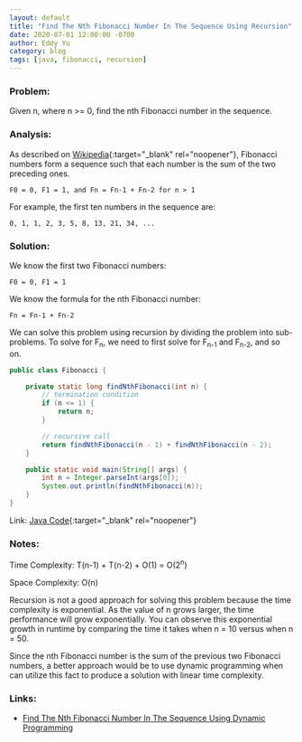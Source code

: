 ```yaml
---
layout: default
title: "Find The Nth Fibonacci Number In The Sequence Using Recursion"
date: 2020-07-01 12:00:00 -0700
author: Eddy Yu
category: blog
tags: [java, fibonacci, recursion]
---
```


### Problem:
Given n, where n >= 0, find the nth Fibonacci number in the sequence.

### Analysis:
As described on [Wikipedia](https://en.wikipedia.org/wiki/Fibonacci_number){:target="_blank" rel="noopener"}, 
Fibonacci numbers form a sequence such that each number is the sum of the two
preceding ones.

    F0 = 0, F1 = 1, and Fn = Fn-1 + Fn-2 for n > 1

For example, the first ten numbers in the sequence are:

    0, 1, 1, 2, 3, 5, 8, 13, 21, 34, ...
    
### Solution:
We know the first two Fibonacci numbers:

    F0 = 0, F1 = 1

We know the formula for the nth Fibonacci number:

    Fn = Fn-1 + Fn-2

We can solve this problem using recursion by dividing the problem into
sub-problems. To solve for F<sub>n</sub>, we need to first solve for
F<sub>n-1</sub> and F<sub>n-2</sub>, and so on.

```java
public class Fibonacci {

    private static long findNthFibonacci(int n) {
        // termination condition
        if (n <= 1) {
            return n;
        }

        // recursive call
        return findNthFibonacci(n - 1) + findNthFibonacci(n - 2);
    }

    public static void main(String[] args) {
        int n = Integer.parseInt(args[0]);
        System.out.println(findNthFibonacci(n));
    }
}
``` 
Link: [Java Code](https://github.com/eddycyu/learnbyexample/blob/master/src/main/java/dev/eddycyu/recursion/Fibonacci.java){:target="_blank" rel="noopener"}

### Notes: 
Time Complexity: T(n-1) + T(n-2) + O(1) = O(2<sup>n</sup>)

Space Complexity: O(n)

Recursion is not a good approach for solving this problem because
the time complexity is exponential. As the value of n grows larger, the
time performance will grow exponentially. You can observe this exponential
growth in runtime by comparing the time it takes when n = 10 versus when
n = 50.

Since the nth Fibonacci number is the sum of the previous two Fibonacci numbers, 
a better approach would be to use dynamic programming when can utilize this fact
to produce a solution with linear time complexity.

### Links:
* [Find The Nth Fibonacci Number In The Sequence Using Dynamic Programming](/blog/find-nth-fibonacci-number-dynamic-programming.html)


